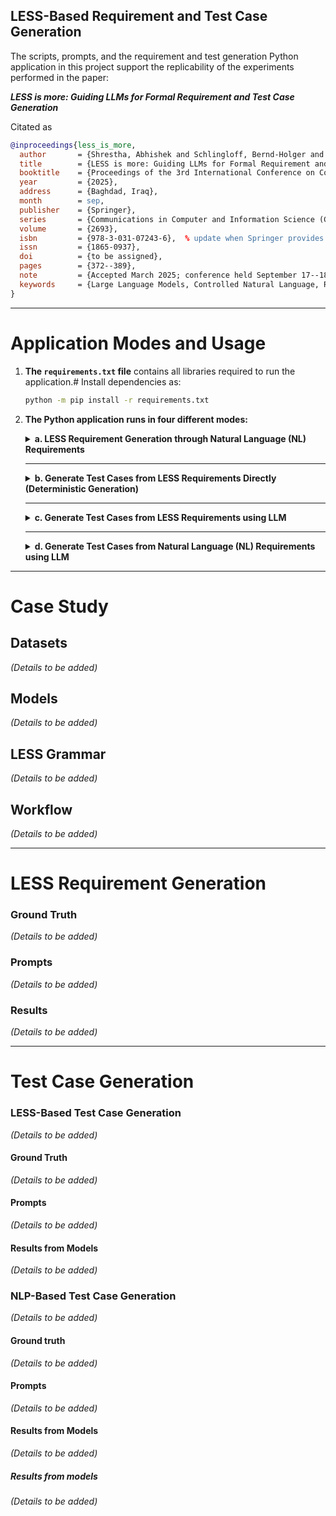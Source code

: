 ## LESS-Based Requirement and Test Case Generation

The scripts, prompts, and the requirement and test generation Python application in this project support the replicability of the experiments performed in the paper:

**_LESS is more: Guiding LLMs for Formal Requirement and Test Case Generation_**

Citated as

```bibtex
@inproceedings{less_is_more,
  author       = {Shrestha, Abhishek and Schlingloff, Bernd-Holger and Großmann, Jürgen},
  title        = {LESS is more: Guiding LLMs for Formal Requirement and Test Case Generation},
  booktitle    = {Proceedings of the 3rd International Conference on Communication, Artificial Intelligence and Systems (CAIS 2025)},
  year         = {2025},
  address      = {Baghdad, Iraq},
  month        = sep,
  publisher    = {Springer},
  series       = {Communications in Computer and Information Science (CCIS)},
  volume       = {2693},
  isbn         = {978-3-031-07243-6},  % update when Springer provides
  issn         = {1865-0937},
  doi          = {to be assigned},
  pages        = {372--389},
  note         = {Accepted March 2025; conference held September 17--18, 2025; to appear},
  keywords     = {Large Language Models, Controlled Natural Language, Requirements Engineering, Test Case Generation, Verification and Validation},
}
````

---

# Application Modes and Usage

1. **The `requirements.txt` file** contains all libraries required to run the application.#
   Install dependencies as:
   ```bash
   python -m pip install -r requirements.txt
   ```  
2. **The Python application runs in four different modes:**

      <details>
      <summary><strong>a. LESS Requirement Generation through Natural Language (NL) Requirements</strong></summary>

      
      **Description:**
      No arguments are given.
      
      **Process:**
      
      ```
      Prompt with NLP Requirements -> LLM -> LESS Requirements -> ESS file -> Validation -> Correct LESS specs -> pyscripts -> Test Cases
      ```
            
      **Command:**
      
      ```bash
      python ./core.py
      ```
      **Steps:**
      
      1. The program will run in the **default mode**.
         This mode uses prompts in the `/prompts` directory to generate LESS requirements from given NLP requirements.
      2. The requirements are validated using lex grammar. Correct and incorrect requirements are saved in separate files.
      3. Correct requirements are used to generate the ESS file and test cases.
      4. The generated test cases are saved in the `/Results` folder.
      
      </details>
      
      ---
      
      <details>
      <summary><strong>b. Generate Test Cases from LESS Requirements Directly (Deterministic Generation)</strong></summary>
      

      
      **Description:**
      `-r "<.json with LESS, NLP pair>"` argument is given.
   
     **Command:**
      
      ```bash
      python ./core.py -r "<.json with LESS, NLP pair>"
      ```
      **Process:**
      
      ```
      LESS Requirements -> Validation -> ESS file -> Test Cases
      ```
      
      **Steps:**
      
      1. The program will run in **requirement parsing mode**.
      2. This mode directly uses the LESS requirements provided after the `-r` argument to generate the ESS file and test cases.
      3. The given requirements are validated using lex grammar; correct and incorrect requirements are saved in separate files.
      4. Correct requirements are used to generate the ESS file and test cases.
      5. The generated test cases are saved in the `/Results` folder.
      
      </details>
      
      ---
      
      <details>
      <summary><strong>c. Generate Test Cases from LESS Requirements using LLM</strong></summary>

      **Description:**
      `-t` argument is given.
            
      **Command:**
      
      ```bash
      python ./core.py -t
      ```
      
      **Process:**
      
      ```
      Prompt with LESS Requirements and FSL with equivalent test cases -> LLM -> Test Cases
      ```
      
      **Steps:**
      
      1. The program will run in **test generation mode**.
      2. This mode uses the prompt file `prompt_2_test_gen.txt` located in the `test_generation/1_through_less` folder (as defined in the `test_prompt_location` variable).
      3. The given requirements are converted to test cases based on `test_ZSS_01`.
      4. Results are saved in the `/results` folder.
      
      </details>
      
      ---
      
      <details>
      <summary><strong>d. Generate Test Cases from Natural Language (NL) Requirements using LLM</strong></summary>

      **Description:**
      `-n` argument is given.
      
      **Command:**
      
      ```bash
      python ./core.py -n
      ```
            
      **Process:**
      
      ```
      Prompt with NLP Requirements and FSL with equivalent test cases -> LLM -> Test Cases
      ```
      
      **Steps:**
      
      1. The program will run in **test generation (NLP-to-test) mode**.
      2. This mode uses the prompt file `prompt_nlp_test.txt` located in the `test_generation/1_through_less` folder (as defined in the `nlp_to_test` variable).
      3. The given requirements are converted to test cases based on `test_ZSS_01`.
      4. Results are saved in the `/results` folder.
      
      </details>

---

# Case Study

## Datasets

*(Details to be added)*

## Models

*(Details to be added)*

## LESS Grammar

*(Details to be added)*

## Workflow

*(Details to be added)*

---

# LESS Requirement Generation

### Ground Truth

*(Details to be added)*

### Prompts
*(Details to be added)*

### Results
*(Details to be added)*


---

# Test Case Generation

### LESS-Based Test Case Generation

*(Details to be added)*

#### Ground Truth

*(Details to be added)*

#### Prompts
*(Details to be added)*

#### Results from Models

*(Details to be added)*

### NLP-Based Test Case Generation

*(Details to be added)*

#### Ground truth
*(Details to be added)*

#### Prompts
*(Details to be added)*

#### Results from Models

*(Details to be added)*
##### Results from models
*(Details to be added)*
